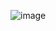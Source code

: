 ![image](https://user-images.githubusercontent.com/68740465/132942935-f566be16-efe2-4030-bac2-434357711689.png)

